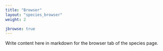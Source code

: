 ```yaml
---
title: "Browser"
layout: "species_browser"
weight: 2

jbrowse: true 
---
```


Write content here in markdown for the browser tab of the species page.

